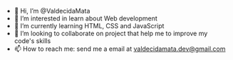 - 👋 Hi, I’m @ValdecidaMata
- 👀 I’m interested in learn about Web development
- 🌱 I’m currently learning HTML, CSS and JavaScript
- 💞️ I’m looking to collaborate on project that help me to improve my code's skills
- 📫 How to reach me: send me a email at valdecidamata.dev@gmail.com

<!---
ValdecidaMata/ValdecidaMata is a ✨ special ✨ repository because its `README.md` (this file) appears on your GitHub profile.
You can click the Preview link to take a look at your changes.
--->
